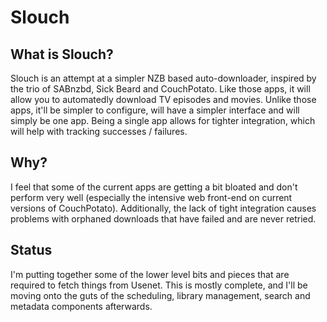 Slouch
======

What is Slouch?
----------------
Slouch is an attempt at a simpler NZB based auto-downloader, inspired by the trio of SABnzbd, Sick Beard and CouchPotato. Like those apps, it will allow you to automatedly download TV episodes and movies. Unlike those apps, it'll be simpler to configure, will have a simpler interface and will simply be one app. Being a single app allows for tighter integration, which will help with tracking successes / failures.

Why?
----------------
I feel that some of the current apps are getting a bit bloated and don't perform very well (especially the intensive web front-end on current versions of CouchPotato). Additionally, the lack of tight integration causes problems with orphaned downloads that have failed and are never retried.

Status
----------------
I'm putting together some of the lower level bits and pieces that are required to fetch things from Usenet. This is mostly complete, and I'll be moving onto the guts of the scheduling, library management, search and metadata components afterwards.
